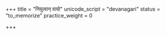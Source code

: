 +++
title = "नियुत्वान् वायो"
unicode_script = "devanagari"
status = "to_memorize"
practice_weight = 0

+++
<div class="js_include" url="/vedAH_sAma/paravastu-saama/devaH/vAyuH/niyutvAn-vAyo/"  newLevelForH1="1" includeTitle="true"> </div>